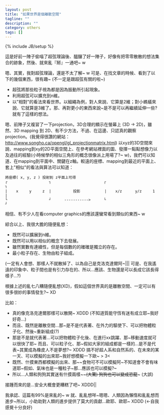 ```yaml
---
layout: post
title: "如果世界是個離散空間"
tagline: ""
description: ""
category: others
tags: []
---
```

{% include JB/setup %}
<!-- excerpt start -->

這是好前一陣子偷喵了超弦理論後、醞釀了好一陣子，好像有把零零散散的想法集合的跡象，然後、就來亂『掰』一通吧~ w

嗯、其實，我對超弦理論，還是不太了解~ w 可是、在找文章的時候、看到了以下的幾個東西，很有趣~ \(不一定是跟超弦有關的啦~\)

<!-- excerpt end -->

- 超弦將那些粒子視為都是因為振動所引起現象。
- 利用超弦可以擴充到n維。
- 以"相對"的看法來看世界。以細繩為例，對人來說、它算是2維；對小螞蟻來說、它就算是3維了。那、再對更小的東西來說~是不是可以再繼續延伸一些?就有了這樣的想法。

嗯、前陣子又複習了一下projection，3D合理的顯示在螢幕上 (3D → 2D)，雖然、3D mapping 到 2D、有不少方法，不過、在這邊、只認真的觀察projection。(我覺得很讚的網站： http://www.songho.ca/opengl/gl_projectionmatrix.html)
以xyz的3D空間來說、mapping到xy的2D平面空間上、在參考網站裡面的圖、發揮一點點想像力以及過往的經驗(小時候學的相似三角形的概念很像派上用場了?~ w)，我們可以知道、在mapping到平面中、關鍵在z軸。較遠的座標、mapping到最近的平面上、套上"相似"的看法與算法可以知道：

    將座標( x, y, z ) 投射到 z平面上可得
    ┌                   ┐                        ┌                          ┐
    |    x     y     z  |          投影           |    x/z      y/z     1    |
    └                   ┘      ----------->      └                          ┘

相信、有不少人在看computer graphics的應該還蠻常看到類似的東西~ w

綜合以上、我很大膽的隨便亂想：

- 既然可以擴展到n維。
- 既然可以用以相似的概念下去發展。
- 雖然實數有連續性，但是每個數的的確確是獨立的存在。
- 最小粒子存在、生物由粒子組成。

(一定有人會想、那樣人不就散掉了、以為自己是克洛克達爾阿~|||  可是、在我遙遠的印象中、粒子間也是有引力存在的、所以…應該、生物還是可以長成它該長得樣子…?)

根據上述的亂七八糟隨便亂想(XD)，假如這個世界真的是離散空間、一定可以有很多很妙的事情發生?~ XD

比如：

- 真的像克洛克達爾那樣可以散開~ XDDD (不知道質能守恆有迷有成立耶~我好好奇…)
- 而且、既然是離散空間…那~是不是代表著、在外力的驅使下、可以把物體粒子化、然後~重新組成(?)
- 那是不是就代表著…可以把物體粒子化後、在進行xx跳躍、那~移動速度就可以很快了耶~
  而且、可以粒子化、那~假如大家的組成都是一樣的…是不是代表~其實成為橡皮人不是夢想?~ XDDD 搞不好超人系和自然系的、在未來的某一天、可以模擬的出來耶~我好想模擬一下歐~ > 3<
- 既然、什摸東西都模擬的出來、那~~食物可不可以模擬阿~不知道會不會有味道耶~假如、氣味也是一種粒子~那…應該也可以模擬?~
- 所以…人類和狗狗其實迷有什摸兩樣~~~~(大驚) 狗狗也可以變成恐龍~~~ (大誤)

接踵而來的是…安全大概會更糟糕了吧~ XDDD||

我承認、這篇有99%是來亂的~ w  就、亂亂想咩~嗯嗯、人類因為懶惰和亂亂想而進步~所以，小助助對人類的進步提供了莫大的貢獻…歐耶、歐耶~ XDDD (←自我感覺十分良好)
